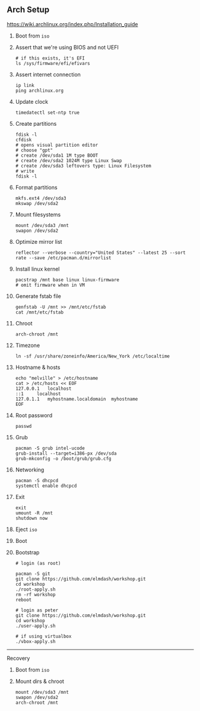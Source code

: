 ## Arch Setup

https://wiki.archlinux.org/index.php/Installation_guide

1. Boot from `iso`

2. Assert that we're using BIOS and not UEFI

   ```
   # if this exists, it's EFI
   ls /sys/firmware/efi/efivars
   ```

3. Assert internet connection

   ```
   ip link
   ping archlinux.org
   ```

4. Update clock

   ```
   timedatectl set-ntp true
   ```

5. Create partitions

   ```
   fdisk -l
   cfdisk
   # opens visual partition editor
   # choose "gpt"
   # create /dev/sda1 1M type BOOT
   # create /dev/sda2 1024M type Linux Swap
   # create /dev/sda3 leftovers type: Linux Filesystem
   # write
   fdisk -l
   ```

6. Format partitions

   ```
   mkfs.ext4 /dev/sda3
   mkswap /dev/sda2
   ```

7. Mount filesystems

   ```
   mount /dev/sda3 /mnt
   swapon /dev/sda2
   ```

8. Optimize mirror list

   ```
   reflector --verbose --country="United States" --latest 25 --sort rate --save /etc/pacman.d/mirrorlist
   ```

9. Install linux kernel

   ```
   pacstrap /mnt base linux linux-firmware
   # omit firmware when in VM
   ```

10. Generate fstab file 

    ```
    genfstab -U /mnt >> /mnt/etc/fstab
    cat /mnt/etc/fstab
    ```

11. Chroot

    ```
    arch-chroot /mnt
    ```

12. Timezone

    ```
    ln -sf /usr/share/zoneinfo/America/New_York /etc/localtime
    ```

13. Hostname & hosts

    ```
    echo "melville" > /etc/hostname
    cat > /etc/hosts << EOF
    127.0.0.1	localhost
    ::1		localhost
    127.0.1.1	myhostname.localdomain	myhostname
    EOF
    ```

14. Root password

    ```
    passwd
    ```

15. Grub

    ```
    pacman -S grub intel-ucode
    grub-install --target=i386-px /dev/sda
    grub-mkconfig -o /boot/grub/grub.cfg
    ```

16. Networking

    ```
    pacman -S dhcpcd
    systemctl enable dhcpcd
    ```

17. Exit

    ```
    exit
    umount -R /mnt
    shutdown now
    ```

18. Eject `iso`

19. Boot

20. Bootstrap

    ```
    # login (as root)

    pacman -S git
    git clone https://github.com/elmdash/workshop.git 
    cd workshop
    ./root-apply.sh
    rm -rf workshop
    reboot

    # login as peter
    git clone https://github.com/elmdash/workshop.git
    cd workshop
    ./user-apply.sh

    # if using virtualbox
    ./vbox-apply.sh
    ```

---

Recovery

1. Boot from `iso`

2. Mount dirs & chroot

   ```
   mount /dev/sda3 /mnt
   swapon /dev/sda2
   arch-chroot /mnt
   ```

   
